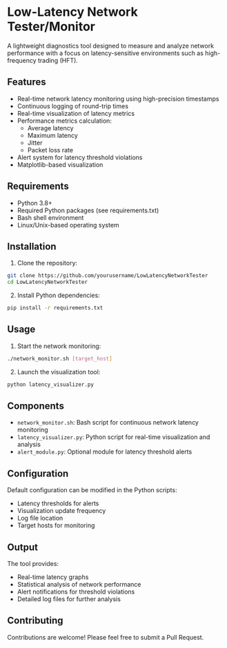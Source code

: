 # Low-Latency Network Tester/Monitor

A lightweight diagnostics tool designed to measure and analyze network performance with a focus on latency-sensitive environments such as high-frequency trading (HFT).

## Features

- Real-time network latency monitoring using high-precision timestamps
- Continuous logging of round-trip times
- Real-time visualization of latency metrics
- Performance metrics calculation:
  - Average latency
  - Maximum latency
  - Jitter
  - Packet loss rate
- Alert system for latency threshold violations
- Matplotlib-based visualization

## Requirements

- Python 3.8+
- Required Python packages (see requirements.txt)
- Bash shell environment
- Linux/Unix-based operating system

## Installation

1. Clone the repository:
```bash
git clone https://github.com/yourusername/LowLatencyNetworkTester
cd LowLatencyNetworkTester
```

2. Install Python dependencies:
```bash
pip install -r requirements.txt
```

## Usage

1. Start the network monitoring:
```bash
./network_monitor.sh [target_host]
```

2. Launch the visualization tool:
```bash
python latency_visualizer.py
```

## Components

- `network_monitor.sh`: Bash script for continuous network latency monitoring
- `latency_visualizer.py`: Python script for real-time visualization and analysis
- `alert_module.py`: Optional module for latency threshold alerts

## Configuration

Default configuration can be modified in the Python scripts:
- Latency thresholds for alerts
- Visualization update frequency
- Log file location
- Target hosts for monitoring

## Output

The tool provides:
- Real-time latency graphs
- Statistical analysis of network performance
- Alert notifications for threshold violations
- Detailed log files for further analysis


## Contributing

Contributions are welcome! Please feel free to submit a Pull Request. 

